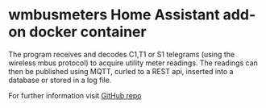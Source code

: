 # wmbusmeters Home Assistant add-on docker container
The program receives and decodes C1,T1 or S1 telegrams
(using the wireless mbus protocol) to acquire
utility meter readings. The readings can then be published using
MQTT, curled to a REST api, inserted into a database or stored in a log file.

For further information visit [GitHub repo](https://github.com/wmbusmeters/wmbusmeters-ha-addon)
